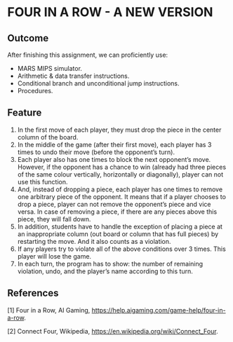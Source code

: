 # FOUR IN A ROW - A NEW VERSION
## Outcome
After finishing this assignment, we can proficiently use:
- MARS MIPS simulator.
- Arithmetic & data transfer instructions.
- Conditional branch and unconditional jump instructions.
- Procedures.

## Feature
1. In the first move of each player, they must drop the piece in the center column of the board.
2. In the middle of the game (after their first move), each player has 3 times to undo their move (before the opponent’s turn).
3. Each player also has one times to block the next opponent’s move. However, if the opponent has a chance to win (already had three pieces of the same colour vertically, horizontally or diagonally), player can not use this function.
4. And, instead of dropping a piece, each player has one times to remove one arbitrary piece of the opponent. It means that if a player chooses to drop a piece, player can not remove the opponent’s piece and vice versa. In case of removing a piece, if there are any pieces above this piece, they will fall down.
5. In addition, students have to handle the exception of placing a piece at an inappropriate column (out board or column that has full pieces) by restarting the move. And it also counts as a violation.
6. If any players try to violate all of the above conditions over 3 times. This player will lose the game.
7. In each turn, the program has to show: the number of remaining violation, undo, and the player’s name according to this turn.

## References

[1] Four in a Row, AI Gaming, https://help.aigaming.com/game-help/four-in-a-row.

[2] Connect Four, Wikipedia, https://en.wikipedia.org/wiki/Connect_Four.
